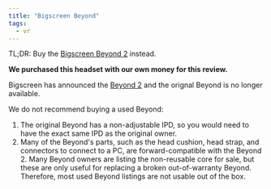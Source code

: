 ```yaml
---
title: "Bigscreen Beyond"
tags:
  - vr
---
```


TL;DR: Buy the [Bigscreen Beyond 2](guides/vr/headsets/bigscreen-beyond-2/) instead.

**We purchased this headset with our own money for this review.**

Bigscreen has announced the [Beyond 2](https://store.bigscreenvr.com/products/bigscreen-beyond-2) and the orignal Beyond is no longer available.

We do not recommend buying a used Beyond:

1. The original Beyond has a non-adjustable IPD, so you would need to have the exact same IPD as the original owner.
2. Many of the Beyond's parts, such as the head cushion, head strap, and connectors to connect to a PC, are forward-compatible with the Beyond 2. Many Beyond owners are listing the non-reusable core for sale, but these are only useful for replacing a broken out-of-warranty Beyond. Therefore, most used Beyond listings are not usable out of the box.
